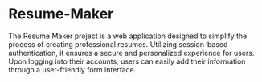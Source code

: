 # Resume-Maker
The Resume Maker project is a web application designed to simplify the process of creating professional resumes. Utilizing session-based authentication, it ensures a secure and personalized experience for users. Upon logging into their accounts, users can easily add their information through a user-friendly form interface.
